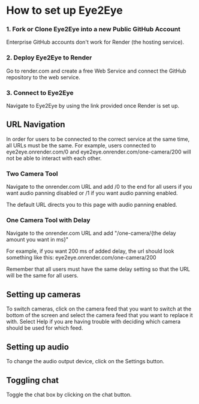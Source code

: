 # How to set up Eye2Eye

### 1. Fork or Clone Eye2Eye into a new Public GitHub Account

Enterprise GitHub accounts don't work for Render (the hosting service).

### 2. Deploy Eye2Eye to Render

Go to render.com and create a free Web Service and connect the GitHub repository to the web service.

### 3. Connect to Eye2Eye

Navigate to Eye2Eye by using the link provided once Render is set up.

## URL Navigation

In order for users to be connected to the correct service at the same time, all URLs must be the same. For example, users connected to eye2eye.onrender.com/0 and eye2eye.onrender.com/one-camera/200 will not be able to interact with each other.

### Two Camera Tool

Navigate to the onrender.com URL and add /0 to the end for all users if you want audio panning disabled or /1 if you want audio panning enabled.

The default URL directs you to this page with audio panning enabled.

### One Camera Tool with Delay

Navigate to the onrender.com URL and add "/one-camera/{the delay amount you want in ms}"

For example, if you want 200 ms of added delay, the url should look something like this: eye2eye.onrender.com/one-camera/200

Remember that all users must have the same delay setting so that the URL will be the same for all users.

## Setting up cameras

To switch cameras, click on the camera feed that you want to switch at the bottom of the screen and select the camera feed that you want to replace it with. Select Help if you are having trouble with deciding which camera should be used for which feed.

## Setting up audio

To change the audio output device, click on the Settings button.

## Toggling chat

Toggle the chat box by clicking on the chat button.
